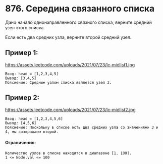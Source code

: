 # 876. Середина связанного списка

Дано начало однонаправленного связного списка,
верните средний узел этого списка.

Если есть два средних узла, верните второй средний узел.

## Пример 1:
https://assets.leetcode.com/uploads/2021/07/23/lc-midlist1.jpg

    Ввод: head = [1,2,3,4,5]
    Вывод: [3,4,5]
    Пояснение: Средним узлом списка является узел 3.

## Пример 2:
https://assets.leetcode.com/uploads/2021/07/23/lc-midlist2.jpg

    Ввод: head = [1,2,3,4,5,6]
    Вывод: [4,5,6]
    Пояснение: Поскольку в списке есть два средних узла со значениями 3 и 4, мы возвращаем второй.

#### Ограничения:
    Количество узлов в списке находится в диапазоне [1, 100].
    1 <= Node.val <= 100